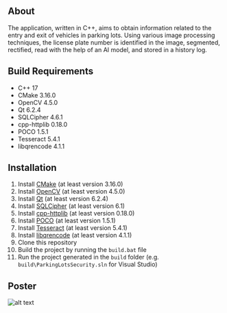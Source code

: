 ## About

The application, written in C++, aims to obtain information related to the entry and exit of vehicles in parking lots. Using various image processing techniques, the license plate number is identified in the image, segmented, rectified, read with the help of an AI model, and stored in a history log. 

## Build Requirements

* C++ 17
* CMake 3.16.0
* OpenCV 4.5.0
* Qt 6.2.4
* SQLCipher 4.6.1
* cpp-httplib 0.18.0
* POCO 1.5.1
* Tesseract 5.4.1
* libqrencode 4.1.1

## Installation

1. Install [CMake](https://cmake.org/download/) (at least version 3.16.0)
2. Install [OpenCV](https://opencv.org/releases/) (at least version 4.5.0)
3. Install [Qt](https://www.qt.io/download) (at least version 6.2.4)
4. Install [SQLCipher](https://github.com/sqlcipher/sqlcipher) (at least version 6.1)
5. Install [cpp-httplib](https://github.com/yhirose/cpp-httplib) (at least version 0.18.0)
6. Install [POCO](https://github.com/pocoproject/poco) (at least version 1.5.1)
7. Install [Tesseract](https://tesseract-ocr.github.io/tessdoc/Compiling.html) (at least version 5.4.1)
8. Install [libqrencode](https://github.com/fukuchi/libqrencode) (at least version 4.1.1)
9. Clone this repository
10. Build the project by running the `build.bat` file
11. Run the project generated in the `build` folder (e.g. `build\ParkingLotsSecurity.sln` for Visual Studio)

## Poster

![alt text](./Documentation/PatrascGeorgeDaniel_AFCO_2024.jpg)
